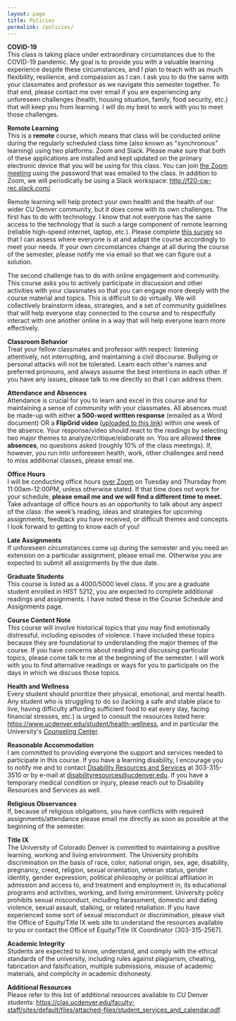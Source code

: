 ```yaml
---
layout: page
title: Policies
permalink: /policies/
--- 
```


**COVID-19**<br>
This class is taking place under extraordinary circumstances due to the COVID-19 pandemic. My goal is to provide you with a valuable learning experience despite these circumstances, and I plan to teach with as much flexibility, resilience, and compassion as I can. I ask you to do the same with your classmates and professor as we navigate this semester together. To that end, please contact me over email if you are experiencing any unforeseen challenges (health, housing situation, family, food security, etc.) that will keep you from learning. I will do my best to work with you to meet those challenges. 

**Remote Learning**<br>
This is a **remote** course, which means that class will be conducted online during the regularly scheduled class time (also known as "synchronous" learning) using two platforms: Zoom and Slack. Please make sure that both of these applications are installed and kept updated on the primary electronic device that you will be using for this class. You can join [the Zoom meeting](https://ucdenver.zoom.us/j/97488825881?pwd=eUJ6NWdnZm1mVVFUZHFucEhIdDdQdz09) using the password that was emailed to the class. In addition to Zoom, we will periodically be using a Slack workspace: <http://f20-cw-rec.slack.com/>. 

Remote learning will help protect your own health and the health of our wider CU Denver community, but it does come with its own challenges. The first has to do with technology. I know that not everyone has the same access to the technology that is such a large component of remote learning (reliable high-speed internet, laptop, etc.). Please complete [this survey](https://forms.gle/LaTYpjtXz8FfzS36A) so that I can assess where everyone is at and adapt the course accordingly to meet your needs. If your own circumstances change at all during the course of the semester, please notify me via email so that we can figure out a solution. 

The second challenge has to do with online engagement and community. This course asks you to actively participate in discussion and other activities with your classmates so that you can engage more deeply with the course material and topics. This is difficult to do virtually. We will collectively brainstorm ideas, strategies, and a set of community guidelines that will help everyone stay connected to the course and to respectfully interact with one another online in a way that will help everyone learn more effectively.

**Classroom Behavior**<br>
Treat your fellow classmates and professor with respect: listening attentively, not interrupting, and maintaining a civil discourse. Bullying or personal attacks will not be tolerated. Learn each other's names and preferred pronouns, and always assume the best intentions in each other. If you have any issues, please talk to me directly so that I can address them. 

**Attendance and Absences**<br>
Attendance is crucial for you to learn and excel in this course and for maintaining a sense of community with your classmates. All absences must be made-up with either **a 500-word written response** (emailed as a Word document) OR a **FlipGrid video** ([uploaded to this link](https://flipgrid.com/76737acf)) within one week of the absence. Your response/video should react to the readings by selecting two major themes to analyze/critique/elaborate on. You are allowed **three absences**, no questions asked (roughly 10% of the class meetings). If, however, you run into unforeseen health, work, other challenges and need to miss additional classes, please email me.

**Office Hours**<br>
I will be conducting office hours [over Zoom](https://ucdenver.zoom.us/j/92818665441) on Tuesday and Thursday from 11:00am-12:00PM, unless otherwise stated. If that time does not work for your schedule, **please email me and we will find a different time to meet.** Take advantage of office hours as an opportunity to talk about any aspect of the class: the week’s reading, ideas and strategies for upcoming assignments, feedback you have received, or difficult themes and concepts. I look forward to getting to know each of you!

**Late Assignments**<br>
If unforeseen circumstances come up during the semester and you need an extension on a particular assignment, please email me. Otherwise you are expected to submit all assignments by the due date.

**Graduate Students**<br>
This course is listed as a 4000/5000 level class. If you are a graduate student enrolled in HIST 5212, you are expected to complete additional readings and assignments. I have noted these in the Course Schedule and Assignments page. 
	
**Course Content Note**<br>
This course will involve historical topics that you may find emotionally distressful, including episodes of violence. I have included these topics because they are foundational to understanding the major themes of the course. If you have concerns about reading and discussing particular topics, please come talk to me at the beginning of the semester. I will work with you to find alternative readings or ways for you to participate on the days in which we discuss those topics.

**Health and Wellness**<br>
Every student should prioritize their physical, emotional, and mental health. Any student who is struggling to do so (lacking a safe and stable place to live, having difficulty affording sufficient food to eat every day, facing financial stresses, etc.) is urged to consult the resources listed here: <https://www.ucdenver.edu/student/health-wellness>, and in particular the University's [Counseling Center](https://www.ucdenver.edu/counseling-center). 

**Reasonable Accommodation**<br>
I am committed to providing everyone the support and services needed to participate in this course. If you have a learning disability, I encourage you to notify me and to contact [Disability Resources and Services](https://www.ucdenver.edu/student-services/resources/disability-resources-services/accommodations/Pages/accessing-accommodations.aspx) at 303-315-3510 or by e-mail at <disabilityresources@ucdenver.edu>. If you have a temporary medical condition or injury, please reach out to Disability Resources and Services as well.
 
**Religious Observances**<br>
If, because of religious obligations, you have conflicts with required assignments/attendance please email me directly as soon as possible at the beginning of the semester. 

**Title IX**<br>
T​he University of Colorado Denver is committed to maintaining a positive learning, working and living environment. The University prohibits discrimination on the basis of race, color, national origin, sex, age, disability, pregnancy, creed, religion, sexual orientation, veteran status, gender identity, gender expression, political philosophy or political affiliation in admission and access to, and treatment and employment in, its educational programs and activities,
working, and living environment. University policy prohibits sexual misconduct, including harassment, domestic and dating violence, sexual assault, stalking, or related retaliation. If you have experienced some sort of sexual misconduct or discrimination, please visit the Office of Equity/Title IX web site to understand the resources available to you or contact the Office of Equity/Title IX Coordinator (303-315-2567).

**Academic Integrity**<br>
Students are expected to know, understand, and comply with the ethical standards of the university, including rules against plagiarism, cheating, fabrication and falsification, multiple submissions, misuse of academic materials, and complicity in academic dishonesty. 

**Additional Resources**<br>
Please refer to this list of additional resources available to CU Denver students: <https://clas.ucdenver.edu/faculty-staff/sites/default/files/attached-files/student_services_and_calendar.pdf>.